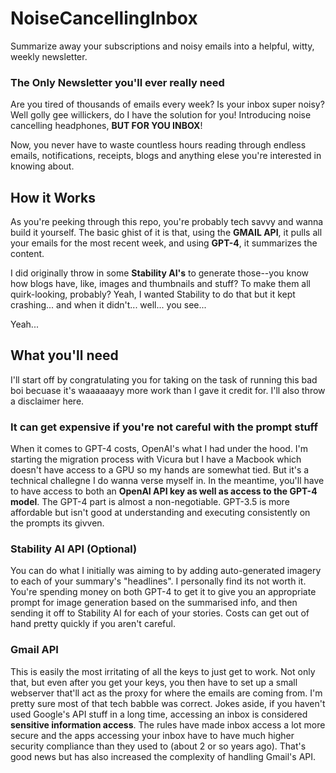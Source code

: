 # NoiseCancellingInbox
Summarize away your subscriptions and noisy emails into a helpful, witty, weekly newsletter.

### The Only Newsletter you'll ever really need
Are you tired of thousands of emails every week? Is your inbox super noisy? Well golly gee willickers, do I have the solution for you!
Introducing noise cancelling headphones, **BUT FOR YOU INBOX**!

Now, you never have to waste countless hours reading through endless emails, notifications, receipts, blogs and anything elese you're interested in knowing about.

## How it Works

As you're peeking through this repo, you're probably tech savvy and wanna build it yourself. The basic ghist of it is that, using the **GMAIL API**, it pulls all your emails for the most recent week, and using **GPT-4**, it summarizes the content.

I did originally throw in some **Stability AI's** to generate those--you know how blogs have, like, images and thumbnails and stuff? To make them all quirk-looking, probably? Yeah, I wanted Stability to do that but it kept crashing... and when it didn't... well... you see...

Yeah...

## What you'll need

I'll start off by congratulating you for taking on the task of running this bad boi becuase it's waaaaaayy more work than I gave it credit for. I'll also throw a disclaimer here.

### It can get expensive if you're not careful with the prompt stuff

When it comes to GPT-4 costs, OpenAI's what I had under the hood. I'm starting the migration process with Vicura but I have a Macbook which doesn't have access to a GPU so my hands are somewhat tied. But it's a technical challegne I do wanna verse myself in. In the meantime, you'll have
to have access to both an **OpenAI API key as well as access to the GPT-4 model**. The GPT-4 part is almost a non-negotiable. GPT-3.5 is more affordable but isn't good at understanding and executing consistently on the prompts its givven.

### Stability AI API (Optional)

You can do what I initially was aiming to by adding auto-generated imagery to each of your summary's "headlines". I personally find its not worth it.
You're spending money on both GPT-4 to get it to give you an appropriate prompt for image generation based on the summarised info, and then sending it off to Stability AI for each of your stories.
Costs can get out of hand pretty quickly if you aren't careful.

### Gmail API

This is easily the most irritating of all the keys to just get to work. Not only that, but even after you get your keys, you then have to set up a small webserver that'll act as the proxy for where the emails are coming from.
I'm pretty sure most of that tech babble was correct. Jokes aside, if you haven't used Google's API stuff in a long time, accessing an inbox is considered **sensitive information access**. The rules have made inbox access a lot more secure
and the apps accessing your inbox have to have much higher security compliance than they used to (about 2 or so years ago). That's good news but has also increased the complexity of handling Gmail's API.

